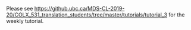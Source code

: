 Please see https://github.ubc.ca/MDS-CL-2019-20/COLX_531_translation_students/tree/master/tutorials/tutorial_3 for the weekly tutorial.
